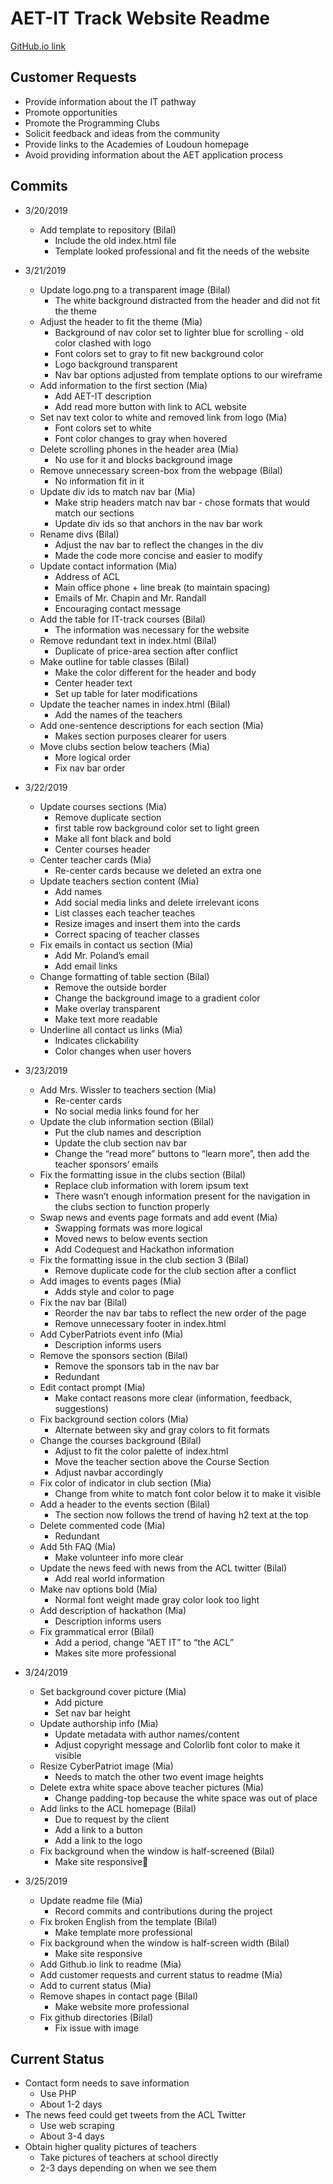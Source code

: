 # AET-IT Track Website Readme

[GitHub.io link](https://mlhagood.github.io/IT-Project/)

## Customer Requests

* Provide information about the IT pathway
* Promote opportunities
* Promote the Programming Clubs
* Solicit feedback and ideas from the community
* Provide links to the Academies of Loudoun homepage
* Avoid providing information about the AET application process

## Commits

* 3/20/2019
    * Add template to repository (Bilal)
      * Include the old index.html file
      * Template looked professional and fit the needs of the website

* 3/21/2019
    * Update logo.png to a transparent image (Bilal)
      * The white background distracted from the header and did not fit the theme
    * Adjust the header to fit the theme (Mia)
      * Background of nav color set to lighter blue for scrolling - old color clashed with logo
      * Font colors set to gray to fit new background color
      * Logo background transparent
      * Nav bar options adjusted from template options to our wireframe
    * Add information to the first section (Mia)
      * Add AET-IT description
      * Add read more button with link to ACL website
    * Set nav text color to white and removed link from logo (Mia)
      * Font colors set to white
      * Font color changes to gray when hovered
    * Delete scrolling phones in the header area (Mia)
      * No use for it and blocks background image
    * Remove unnecessary screen-box from the webpage (Bilal)
      * No information fit in it
    * Update div ids to match nav bar (Mia)
      * Make strip headers match nav bar - chose formats that would match our sections
      * Update div ids so that anchors in the nav bar work
    * Rename divs (Bilal)
      * Adjust the nav bar to reflect the changes in the div
      * Made the code more concise and easier to modify
    * Update contact information (Mia)
      * Address of ACL
      * Main office phone + line break (to maintain spacing)
      * Emails of Mr. Chapin and Mr. Randall
      * Encouraging contact message
    * Add the table for IT-track courses (Bilal)
      * The information was necessary for the website
    * Remove redundant text in index.html (Bilal)
      * Duplicate of price-area section after conflict
    * Make outline for table classes (Bilal)
      * Make the color different for the header and body
      * Center header text
      * Set up table for later modifications
    * Update the teacher names in index.html (Bilal)
      * Add the names of the teachers
    * Add one-sentence descriptions for each section (Mia)
      * Makes section purposes clearer for users
    * Move clubs section below teachers (Mia)
      * More logical order
      * Fix nav bar order

* 3/22/2019
  * Update courses sections (Mia)
    * Remove duplicate section
    * first table row background color set to light green
    * Make all font black and bold
    * Center courses header
  * Center teacher cards (Mia)
    * Re-center cards because we deleted an extra one
  * Update teachers section content (Mia)
    * Add names
    * Add social media links and delete irrelevant icons
    * List classes each teacher teaches
    * Resize images and insert them into the cards
    * Correct spacing of teacher classes
  * Fix emails in contact us section (Mia)
    * Add Mr. Poland’s email
    * Add email links
  * Change formatting of table section (Bilal)
    * Remove the outside border
    * Change the background image to a gradient color
    * Make overlay transparent
    * Make text more readable
  * Underline all contact us links (Mia)
    * Indicates clickability
    * Color changes when user hovers

* 3/23/2019
  * Add Mrs. Wissler to teachers section (Mia)
    * Re-center cards
    * No social media links found for her
  * Update the club information section (Bilal)
    * Put the club names and description
    * Update the club section nav bar
    * Change the “read more” buttons to “learn more”, then add the teacher sponsors’ emails
  * Fix the formatting issue in the clubs section (Bilal)
    * Replace club information with lorem ipsum text
    * There wasn’t enough information present for the navigation in the clubs section to function properly
  * Swap news and events page formats and add event (Mia)
    * Swapping formats was more logical
    * Moved news to below events section
    * Add Codequest and Hackathon information
  * Fix the formatting issue in the club section 3 (Bilal)
    * Remove duplicate code for the club section after a conflict
  * Add images to events pages (Mia)
    * Adds style and color to page
  * Fix the nav bar (Bilal)
    * Reorder the nav bar tabs to reflect the new order of the page
    * Remove unnecessary footer in index.html
  * Add CyberPatriots event info (Mia)
    * Description informs users
  * Remove the sponsors section (Bilal)
    * Remove the sponsors tab in the nav bar
    * Redundant
  * Edit contact prompt (Mia)
    * Make contact reasons more clear (information, feedback, suggestions)
  * Fix background section colors (Mia)
    * Alternate between sky and gray colors to fit formats
  * Change the courses background (Bilal)
    * Adjust to fit the color palette of index.html
    * Move the teacher section above the Course Section
    * Adjust navbar accordingly
  * Fix color of indicator in club section (Mia)
    * Change from white to match font color below it to make it visible
  * Add a header to the events section (Bilal)
    * The section now follows the trend of having h2 text at the top
  * Delete commented code (Mia)
    * Redundant
  * Add 5th FAQ (Mia)
    * Make volunteer info more clear
  * Update the news feed with news from the ACL twitter (Bilal)
    * Add real world information
  * Make nav options bold (Mia)
    * Normal font weight made gray color look too light
  * Add description of hackathon (Mia)
    * Description informs users
  * Fix grammatical error (Bilal)
    * Add a period, change “AET IT” to “the ACL”
    * Makes site more professional

* 3/24/2019
  * Set background cover picture (Mia)
    * Add picture
    * Set nav bar height
  * Update authorship info (Mia)
    * Update metadata with author names/content
    * Adjust copyright message and Colorlib font color to make it visible
  * Resize CyberPatriot image (Mia)
    * Needs to match the other two event image heights
  * Delete extra white space above teacher pictures (Mia)
    * Change padding-top because the white space was out of place
  * Add links to the ACL homepage (Bilal)
    * Due to request by the client
    * Add a link to a button
    * Add a link to the logo
  * Fix background when the window is half-screened (Bilal)
    * Make site responsive

* 3/25/2019
  * Update readme file (Mia)
    * Record commits and contributions during the project
  * Fix broken English from the template (Bilal)
    * Make template more professional
  * Fix background when the window is half-screen width (Bilal)
    * Make site responsive
  * Add Github.io link to readme (Mia)
  * Add customer requests and current status to readme (Mia)
  * Add to current status (Mia)
  * Remove shapes in contact page (Bilal)
    * Make website more professional
  * Fix github directories (Bilal)
    * Fix issue with image
## Current Status

* Contact form needs to save information
  * Use PHP
  * About 1-2 days
* The news feed could get tweets from the ACL Twitter
  * Use web scraping
  * About 3-4 days
* Obtain higher quality pictures of teachers
  * Take pictures of teachers at school directly
  * 2-3 days depending on when we see them
